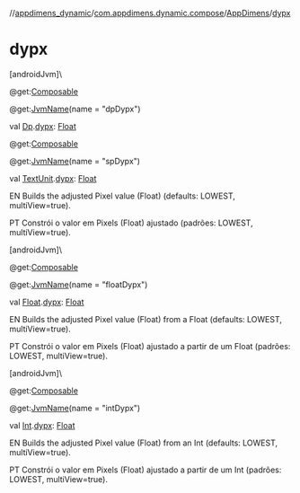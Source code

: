 //[appdimens_dynamic](../../../README.md)/[com.appdimens.dynamic.compose](../README.md)/[AppDimens](README.md)/[dypx](dypx.md)

# dypx

[androidJvm]\

@get:[Composable](https://developer.android.com/reference/kotlin/androidx/compose/runtime/Composable.html)

@get:[JvmName](https://kotlinlang.org/api/core/kotlin-stdlib/kotlin.jvm/-jvm-name/index.html)(name = &quot;dpDypx&quot;)

val [Dp](https://developer.android.com/reference/kotlin/androidx/compose/ui/unit/Dp.html).[dypx](dypx.md): [Float](https://kotlinlang.org/api/core/kotlin-stdlib/kotlin/-float/index.html)

@get:[Composable](https://developer.android.com/reference/kotlin/androidx/compose/runtime/Composable.html)

@get:[JvmName](https://kotlinlang.org/api/core/kotlin-stdlib/kotlin.jvm/-jvm-name/index.html)(name = &quot;spDypx&quot;)

val [TextUnit](https://developer.android.com/reference/kotlin/androidx/compose/ui/unit/TextUnit.html).[dypx](dypx.md): [Float](https://kotlinlang.org/api/core/kotlin-stdlib/kotlin/-float/index.html)

EN Builds the adjusted Pixel value (Float) (defaults: LOWEST, multiView=true).

PT Constrói o valor em Pixels (Float) ajustado (padrões: LOWEST, multiView=true).

[androidJvm]\

@get:[Composable](https://developer.android.com/reference/kotlin/androidx/compose/runtime/Composable.html)

@get:[JvmName](https://kotlinlang.org/api/core/kotlin-stdlib/kotlin.jvm/-jvm-name/index.html)(name = &quot;floatDypx&quot;)

val [Float](https://kotlinlang.org/api/core/kotlin-stdlib/kotlin/-float/index.html).[dypx](dypx.md): [Float](https://kotlinlang.org/api/core/kotlin-stdlib/kotlin/-float/index.html)

EN Builds the adjusted Pixel value (Float) from a Float (defaults: LOWEST, multiView=true).

PT Constrói o valor em Pixels (Float) ajustado a partir de um Float (padrões: LOWEST, multiView=true).

[androidJvm]\

@get:[Composable](https://developer.android.com/reference/kotlin/androidx/compose/runtime/Composable.html)

@get:[JvmName](https://kotlinlang.org/api/core/kotlin-stdlib/kotlin.jvm/-jvm-name/index.html)(name = &quot;intDypx&quot;)

val [Int](https://kotlinlang.org/api/core/kotlin-stdlib/kotlin/-int/index.html).[dypx](dypx.md): [Float](https://kotlinlang.org/api/core/kotlin-stdlib/kotlin/-float/index.html)

EN Builds the adjusted Pixel value (Float) from an Int (defaults: LOWEST, multiView=true).

PT Constrói o valor em Pixels (Float) ajustado a partir de um Int (padrões: LOWEST, multiView=true).